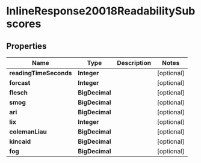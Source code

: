

# InlineResponse20018ReadabilitySubscores


## Properties

Name | Type | Description | Notes
------------ | ------------- | ------------- | -------------
**readingTimeSeconds** | **Integer** |  |  [optional]
**forcast** | **Integer** |  |  [optional]
**flesch** | **BigDecimal** |  |  [optional]
**smog** | **BigDecimal** |  |  [optional]
**ari** | **BigDecimal** |  |  [optional]
**lix** | **Integer** |  |  [optional]
**colemanLiau** | **BigDecimal** |  |  [optional]
**kincaid** | **BigDecimal** |  |  [optional]
**fog** | **BigDecimal** |  |  [optional]



